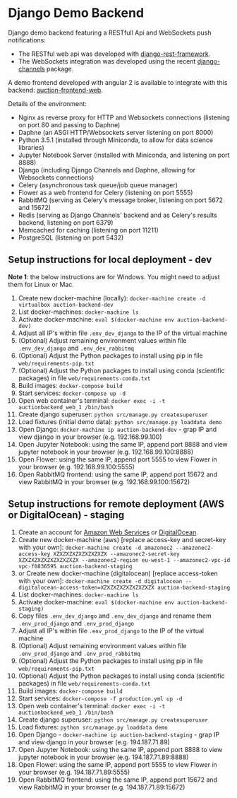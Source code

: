 # Django Demo Backend

Django demo backend featuring a RESTfull Api and WebSockets push notifications:

* The RESTful web api was developed with [django-rest-framework](http://www.django-rest-framework.org/). 
* The WebSockets integration was developed using the recent [django-channels](https://github.com/andrewgodwin/channels.git)
  package.

A demo frontend developed with angular 2 is available to integrate with this backend: 
[auction-frontend-web](https://github.com/luissalgadofreire/auction-frontend-web.git).

Details of the environment:

- Nginx as reverse proxy for HTTP and Websockets connections (listening on port 80 and passing to Daphne)
- Daphne (an ASGI HTTP/Websockets server listening on port 8000)
- Python 3.5.1 (installed through Miniconda, to allow for data science libraries)
- Jupyter Notebook Server (installed with Miniconda, and listening on port 8888)
- Django (including Django Channels and Daphne, allowing for Websockets connections)
- Celery (asynchronous task queue/job queue manager) 
- Flower as a web frontend for Celery (listening on port 5555)
- RabbitMQ (serving as Celery's message broker, listening on port 5672 and 15672)
- Redis (serving as Django Channels' backend and as Celery's results backend, listening on port 6379)
- Memcached for caching (listening on port 11211)
- PostgreSQL (listening on port 5432)


## Setup instructions for local deployment - dev

**Note 1**: the below instructions are for Windows. You might need to adjust them for Linux or Mac.

1. Create new docker-machine (locally): ``docker-machine create -d virtualbox auction-backend-dev``
2. List docker-machines: ``docker-machine ls``
3. Activate docker-machine: ``eval $(docker-machine env auction-backend-dev)``
4. Adjust all IP's within file ``.env_dev_django`` to the IP of the virtual machine
5. (Optional) Adjust remaining environment values within file ``.env_dev_django`` and ``.env_dev_rabbitmq``
6. (Optional) Adjust the Python packages to install using pip in file ``web/requirements-pip.txt``
7. (Optional) Adjust the Python packages to install using conda (scientific packages) in file ``web/requirements-conda.txt``
8. Build images: ``docker-compose build``
9. Start services: ``docker-compose up -d``
10. Open web container's terminal: ``docker exec -i -t auctionbackend_web_1 /bin/bash``
11. Create django superuser: ``python src/manage.py createsuperuser``
12. Load fixtures (initial demo data): ``python src/manage.py loaddata demo``
13. Open Django: `docker-machine ip auction-backend-dev` - grap IP and view django in your browser (e.g. 192.168.99.100)
14. Open Jupyter Notebook: using the same IP, append port 8888 and view jupyter notebook in your browser (e.g. 192.168.99.100:8888)
15. Open Flower: using the same IP, append port 5555 to view Flower in your browser (e.g. 192.168.99.100:5555)
16. Open RabbitMQ frontend: using the same IP, append port 15672 and view RabbitMQ in your browser (e.g. 192.168.99.100:15672)


## Setup instructions for remote deployment (AWS or DigitalOcean) - staging
 
1. Create an account for [Amazon Web Services](https://aws.amazon.com/free/?sc_channel=PS&sc_campaign=acquisition_PT&sc_publisher=google&sc_medium=english_cloud_computing_hv_b&sc_content=aws_core_e&sc_detail=aws&sc_category=cloud_computing_hv&sc_segment=118649773164&sc_matchtype=e&sc_country=PT&s_kwcid=AL!4422!3!118649773164!e!!g!!aws&ef_id=VyHV1QAABcBDs8G9:20160823141601:s) 
  or [DigitalOcean](https://www.digitalocean.com/?refcode=bc4d24968943&utm_campaign=Referral_Invite&utm_medium=Referral_Program&utm_source=CopyPaste).
2. Create new docker-machine (aws) [replace access-key and secret-key with your own]: ``docker-machine create -d amazonec2 --amazonec2-access-key XZXZXZXZXZXZXZXZX --amazonec2-secret-key XZXZXZXZXZXZXZXZXZX --amazonec2-region eu-west-1 --amazonec2-vpc-id vpc-f0836595 auction-backend-staging``
3. or Create new docker-machine (digitalocean) [replace access-token with your own]: ``docker-machine create -d digitalocean --digitalocean-access-token=XZXZXZXZXZXZXZXZX auction-backend-staging``
4. List docker-machines: ``docker-machine ls``
5. Activate docker-machine: ``eval $(docker-machine env auction-backend-staging)``
6. Copy files ``.env_dev_django`` and ``.env_dev_django`` and rename them ``.env_prod_django`` and ``.env_prod_django``
7. Adjust all IP's within file ``.env_prod_django`` to the IP of the virtual machine
8. (Optional) Adjust remaining environment values within file ``.env_prod_django`` and ``.env_prod_rabbitmq``
9. (Optional) Adjust the Python packages to install using pip in file ``web/requirements-pip.txt``
10. (Optional) Adjust the Python packages to install using conda (scientific packages) in file ``web/requirements-conda.txt``
11. Build images: ``docker-compose build``
12. Start services: ``docker-compose -f production.yml up -d``
13. Open web container's terminal: ``docker exec -i -t auctionbackend_web_1 /bin/bash``
14. Create django superuser: ``python src/manage.py createsuperuser``
15. Load fixtures: ``python src/manage.py loaddata demo``
16. Open Django - `docker-machine ip auction-backend-staging` - grap IP and view django in your browser (e.g. 194.187.71.89)
17. Open Jupyter Notebook: using the same IP, append port 8888 to view jupyter notebook in your browser (e.g. 194.187.71.89:8888)
18. Open Flower: using the same IP, append port 5555 to view Flower in your browser (e.g. 194.187.71.89:5555)
19. Open RabbitMQ frontend: using the same IP, append port 15672 and view RabbitMQ in your browser (e.g. 194.187.71.89:15672)
